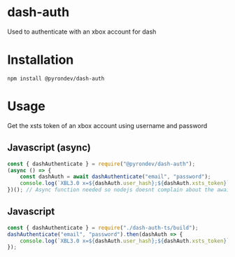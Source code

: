 # dash-auth
Used to authenticate with an xbox account for dash

# Installation
`npm install @pyrondev/dash-auth`
# Usage
Get the xsts token of an xbox account using username and password

## Javascript (async)
```js
const { dashAuthenticate } = require("@pyrondev/dash-auth");
(async () => {
	const dashAuth = await dashAuthenticate("email", "password");
	console.log(`XBL3.0 x=${dashAuth.user_hash};${dashAuth.xsts_token}`);
})(); // Async function needed so nodejs doesnt complain about the await
```
## Javascript
```js
const { dashAuthenticate } = require("./dash-auth-ts/build");
dashAuthenticate("email", "password").then(dashAuth => {
	console.log(`XBL3.0 x=${dashAuth.user_hash};${dashAuth.xsts_token}`);
});
```
